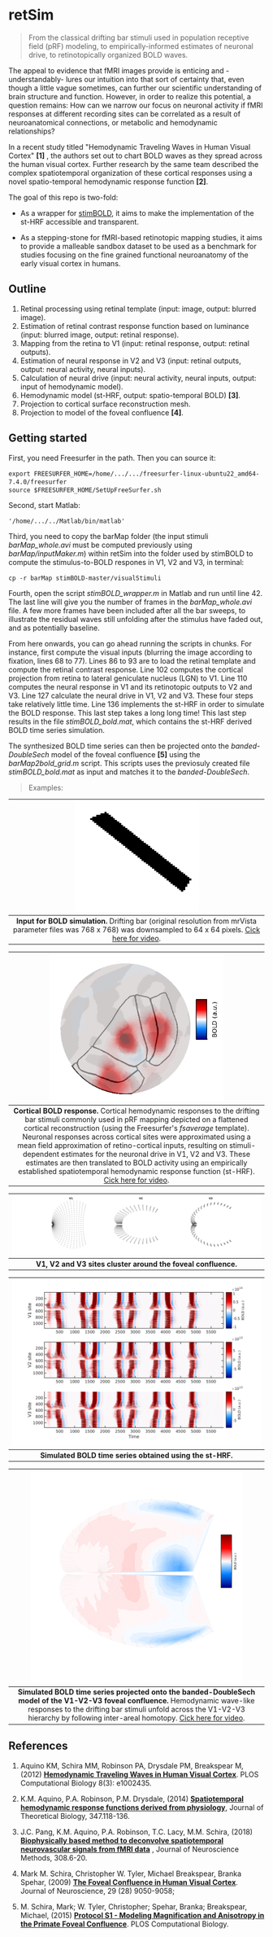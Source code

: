 # retSim

> From the classical drifting bar stimuli used in population receptive field (pRF) modeling, to empirically-informed estimates of neuronal drive, to retinotopically organized BOLD waves. 



The appeal to evidence that fMRI images provide is enticing and -understandably- lures our intuition into that sort of certainty that, even though a little vague sometimes, can further our scientific understanding of brain structure and function. However, in order to realize this potential, a question remains: How can we narrow our focus on neuronal activity if fMRI responses at different recording sites can be correlated as a result of neuroanatomical connections, or metabolic and hemodynamic relationships?  

In a recent study titled "Hemodynamic Traveling Waves in Human Visual Cortex" **[1]** , the authors set out to chart BOLD waves as they spread across the human visual cortex. Further research by the same team described the complex spatiotemporal organization of these cortical responses using a novel spatio-temporal hemodynamic response function **[2]**.



The goal of this repo is two-fold: 

* As a wrapper for [stimBOLD](https://github.com/KevinAquino/stimBOLD), it aims to make the implementation of the st-HRF accessible and transparent. 
  
* As a stepping-stone for fMRI-based retinotopic mapping studies, it aims to provide a malleable sandbox dataset to be used as a benchmark for studies focusing on the fine grained functional neuroanatomy of the early visual cortex in humans. 

## Outline

1. Retinal processing using retinal template (input: image, output: blurred image).
2. Estimation of retinal contrast response function based on luminance (input: blurred image, output: retinal response).
3. Mapping from the retina to V1 (input: retinal response, output: retinal outputs). 
4. Estimation of neural response in V2 and V3 (input: retinal outputs, output: neural activity, neural inputs).
5. Calculation of neural drive (input: neural activity, neural inputs, output: input of hemodynamic model).
6. Hemodynamic model (st-HRF, output: spatio-temporal BOLD) **[3]**.
7. Projection to cortical surface reconstruction mesh.
8. Projection to model of the foveal confluence **[4]**.


## Getting started


First, you need Freesurfer in the path. Then you can source it:
  
```console
export FREESURFER_HOME=/home/.../.../freesurfer-linux-ubuntu22_amd64-7.4.0/freesurfer
source $FREESURFER_HOME/SetUpFreeSurfer.sh
```
  
Second, start Matlab:
  
```console
'/home/.../../Matlab/bin/matlab'
```

Third, you need to copy the barMap folder (the input stimuli *barMap_whole.avi* must be computed previously using *barMap/inputMaker.m*) within retSim into the folder used by stimBOLD to compute the stimulus-to-BOLD respones in V1, V2 and V3, in terminal:

```console
cp -r barMap stimBOLD-master/visualStimuli
```

Fourth, open the script *stimBOLD_wrapper.m* in Matlab and run until line 42. The last line will give you the number of frames in the *barMap_whole.avi* file. A few more frames have been included after all the bar sweeps, to illustrate the residual waves still unfolding after the stimulus have faded out, and as potentially baseline. 

From here onwards, you can go ahead running the scripts in chunks. For instance, first compute the visual inputs (blurring the image according to fixation, lines 68 to 77). Lines 86 to 93 are to load the retinal template and compute the retinal contrast response. Line 102 computes the cortical projection from retina to lateral geniculate nucleus (LGN) to V1. Line 110 computes the neural response in V1 and its retinotopic outputs to V2 and V3. Line 127 calculate the neural drive in V1, V2 and V3. These four steps take relatively little time. Line 136 implements the st-HRF in order to simulate the BOLD response. This last step takes a long long time! This last step results in the file *stimBOLD_bold.mat*, which contains the st-HRF derived BOLD time series simulation.

The synthesized BOLD time series can then be projected onto the *banded-DoubleSech* model of the foveal confluence **[5]** using the *barMap2bold_grid.m* script. This scripts uses the previosuly created file *stimBOLD_bold.mat* as input and matches it to the *banded-DoubleSech*.

> Examples:


|<img src="https://github.com/nicogravel/retSim/blob/main/figures/barMap.png" width=50%>|
|:--:|
| **Input for BOLD simulation.** Drifting bar (original resolution from mrVista parameter files was 768 x 768) was downsampled to 64 x 64 pixels. [Cick here for video](https://drive.google.com/file/d/14MRGpbjya8KwtLup8kAvR8EmKF5svNSr/view?usp=sharing).|



|<img src="https://github.com/nicogravel/retSim/blob/main/figures/barMap_cortex.png" width=70%>|
|:--:|
| **Cortical BOLD response.** Cortical hemodynamic responses to the drifting bar stimuli commonly used in pRF mapping depicted on a flattened cortical reconstruction (using the Freesurfer's *fsaverage*  template). Neuronal responses across cortical sites were approximated using a mean field approximation of retino-cortical inputs, resulting on stimuli-dependent estimates for the neuronal drive in V1, V2 and V3. These estimates are then translated to BOLD activity using an empirically established spatiotemporal hemodynamic response function (st-HRF). [Cick here for video](https://drive.google.com/file/d/13tFxnNaqPVHgYauDXN5xiREETby12mkx/view?usp=sharing).|


|<img src="https://github.com/nicogravel/retSim/blob/main/figures/fovConSites.png" width=100%>|
|:--:|
| **V1, V2 and V3 sites cluster around the foveal confluence.**|


|<img src="https://github.com/nicogravel/retSim/blob/main/figures/tSeries_bandedDoubleSech.png" width=100%>|
|:--:|
| **Simulated BOLD time series obtained using the st-HRF.**|


|<img src="https://github.com/nicogravel/retSim/blob/main/figures/stHRF_BOLD_sim_bandedDoubleSech.png" width=85%>|
|:--:|
| **Simulated BOLD time series projected onto the banded-DoubleSech model of the V1-V2-V3 foveal confluence.** Hemodynamic wave-like responses to the drifting bar stimuli unfold across the V1-V2-V3 hierarchy by following inter-areal homotopy. [Cick here for video](https://drive.google.com/file/d/13tFxnNaqPVHgYauDXN5xiREETby12mkx/view?usp=sharing).|




## References

1. Aquino KM, Schira MM, Robinson PA, Drysdale PM, Breakspear M, (2012) [**Hemodynamic Traveling Waves in Human Visual Cortex**](https://doi.org/10.1371/journal.pcbi.1002435). PLOS Computational Biology 8(3): e1002435. 

2. K.M. Aquino, P.A. Robinson, P.M. Drysdale, (2014) [**Spatiotemporal hemodynamic response functions derived from physiology**](https://doi.org/10.1016/j.jtbi.2013.12.027), Journal of Theoretical Biology, 347.118-136. 

3. J.C. Pang, K.M. Aquino, P.A. Robinson, T.C. Lacy, M.M. Schira, (2018) [**Biophysically based method to deconvolve spatiotemporal neurovascular signals from fMRI data**](https://doi.org/10.1016/j.jneumeth.2018.07.009) , Journal of Neuroscience Methods, 308.6-20. 

4. Mark M. Schira, Christopher W. Tyler, Michael Breakspear, Branka Spehar, (2009) [**The Foveal Confluence in Human Visual Cortex**](https://doi.org/10.1523/JNEUROSCI.1760-09.2009). Journal of Neuroscience, 29 (28) 9050-9058; 

5. M. Schira, Mark; W. Tyler, Christopher; Spehar, Branka; Breakspear, Michael, (2015) [**Protocol S1 - Modeling Magnification and Anisotropy in the Primate Foveal Confluence**](https://doi.org/10.1371/journal.pcbi.1000651.s001). PLOS Computational Biology.


